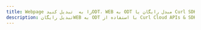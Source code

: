 ---title: Webpage را به  تبدیل کنیدODT، WEB به ODT مبدل رایگان یا Curl SDKdescription: تبدیل رایگانWEB به ODT با استفاده از Curl Cloud APIs & SDK همچنین اسناد PDF را در Cloud ایجاد، ویرایش و رندر کنید.---